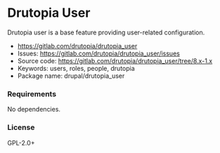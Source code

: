 <!-- writeme -->
Drutopia User
=============

Drutopia user is a base feature providing user-related configuration.

 * https://gitlab.com/drutopia/drutopia_user
 * Issues: https://gitlab.com/drutopia/drutopia_user/issues
 * Source code: https://gitlab.com/drutopia/drutopia_user/tree/8.x-1.x
 * Keywords: users, roles, people, drutopia
 * Package name: drupal/drutopia_user


### Requirements

No dependencies.


### License

GPL-2.0+

<!-- endwriteme -->
